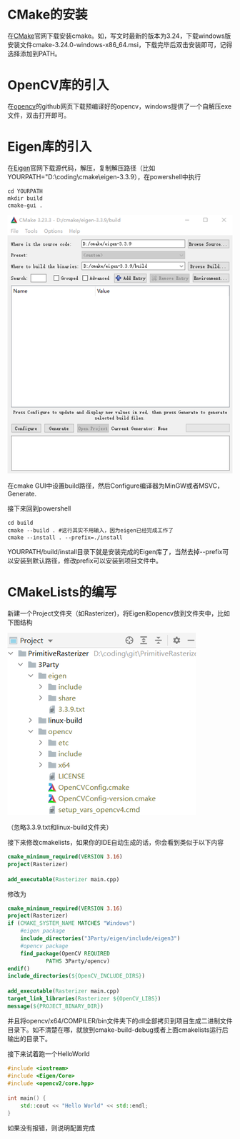 # CMake的安装

在[CMake](https://cmake.org/)官网下载安装cmake。如，写文时最新的版本为3.24，下载windows版安装文件cmake-3.24.0-windows-x86_64.msi，下载完毕后双击安装即可，记得选择添加到PATH。

# OpenCV库的引入

在[opencv](https://github.com/opencv/opencv)的github网页下载预编译好的opencv，windows提供了一个自解压exe文件，双击打开即可。

# Eigen库的引入

在[Eigen](https://eigen.tuxfamily.org/index.php?title=Main_Page)官网下载源代码，解压，复制解压路径（比如YOURPATH="D:\coding\cmake\eigen-3.3.9），在powershell中执行

```shell
cd YOURPATH
mkdir build
cmake-gui .
```

![cmakeGUI.png](../markdown_img/cmakeGUI.png)

在cmake GUI中设置build路径，然后Configure编译器为MinGW或者MSVC，Generate.

接下来回到powershell

```shell
cd build
cmake --build . #这行其实不用输入，因为eigen已经完成工作了
cmake --install . --prefix=./install
```

YOURPATH/build/install目录下就是安装完成的Eigen库了，当然去掉--prefix可以安装到默认路径，修改prefix可以安装到项目文件中。

# CMakeLists的编写

新建一个Project文件夹（如Rasterizer)，将Eigen和opencv放到文件夹中，比如下图结构

![](../markdown_img/tutotial-文件树.png)

（忽略3.3.9.txt和linux-build文件夹）

接下来修改cmakelists，如果你的IDE自动生成的话，你会看到类似于以下内容

```cmake
cmake_minimum_required(VERSION 3.16)
project(Rasterizer)

add_executable(Rasterizer main.cpp)
```

修改为

```cmake
cmake_minimum_required(VERSION 3.16)
project(Rasterizer)
if (CMAKE_SYSTEM_NAME MATCHES "Windows")
    #eigen package
    include_directories("3Party/eigen/include/eigen3")
    #opencv package
    find_package(OpenCV REQUIRED
            PATHS 3Party/opencv)
endif()
include_directories(${OpenCV_INCLUDE_DIRS})

add_executable(Rasterizer main.cpp)
target_link_libraries(Rasterizer ${OpenCV_LIBS})
message(${PROJECT_BINARY_DIR})
```

并且将opencv/x64/COMPILER/bin文件夹下的dll全部拷贝到项目生成二进制文件目录下。如不清楚在哪，就放到cmake-build-debug或者上面cmakelists运行后输出的目录下。

接下来试着跑一个HelloWorld

~~~cpp
#include <iostream>
#include <Eigen/Core>
#include <opencv2/core.hpp>

int main() {
    std::cout << "Hello World" << std::endl;
}
~~~

如果没有报错，则说明配置完成

